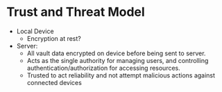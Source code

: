 # Trust and Threat Model
- Local Device
  - Encryption at rest?
- Server:
  - All vault data encrypted on device before being sent to server.
  - Acts as the single authority for managing users, and controlling authentication/authorization for accessing resources.
  - Trusted to act reliability and not attempt malicious actions against connected devices 
